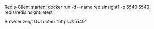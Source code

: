 Redis-Client starten:
 docker run -d --name redisinsight1 -p 5540:5540 redis/redisinsight:latest

Browser zeigt GUI unter: "https://<ip VM>:5540"
